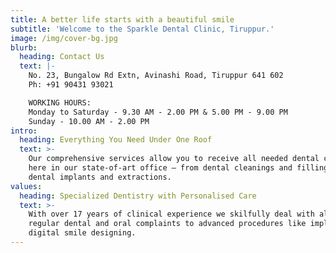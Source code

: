 ```yaml
---
title: A better life starts with a beautiful smile
subtitle: 'Welcome to the Sparkle Dental Clinic, Tiruppur.'
image: /img/cover-bg.jpg
blurb:
  heading: Contact Us
  text: |-
    No. 23, Bungalow Rd Extn, Avinashi Road, Tiruppur 641 602 
    Ph: +91 90431 93021

    WORKING HOURS:
    Monday to Saturday - 9.30 AM - 2.00 PM & 5.00 PM - 9.00 PM
    Sunday - 10.00 AM - 2.00 PM
intro:
  heading: Everything You Need Under One Roof
  text: >-
    Our comprehensive services allow you to receive all needed dental care right
    here in our state-of-art office – from dental cleanings and fillings to
    dental implants and extractions.
values:
  heading: Specialized Dentistry with Personalised Care
  text: >-
    With over 17 years of clinical experience we skilfully deal with all your
    regular dental and oral complaints to advanced procedures like implants and
    digital smile designing.
---
```

